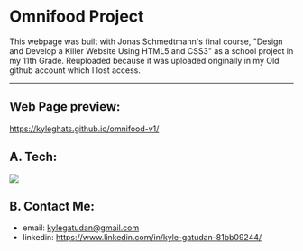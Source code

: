 Omnifood Project
===================
This webpage was built with Jonas Schmedtmann's final course, "Design and Develop a Killer Website Using HTML5 and CSS3" as a school project in my 11th Grade. Reuploaded because it was uploaded originally in my Old github account which I lost access.
- - - -

## Web Page preview: ##

 https://kyleghats.github.io/omnifood-v1/
 

## A. Tech: ## 

<img src="https://skillicons.dev/icons?i=html,css,javascript" />

## B. Contact Me: ## 

* email: kylegatudan@gmail.com
* linkedin: https://www.linkedin.com/in/kyle-gatudan-81bb09244/
